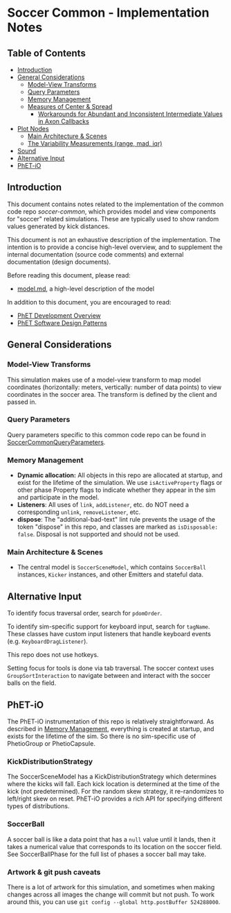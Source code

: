 # Soccer Common - Implementation Notes

## Table of Contents

- [Introduction](#introduction)
- [General Considerations](#general-considerations)
  - [Model-View Transforms](#model-view-transforms)
  - [Query Parameters](#query-parameters)
  - [Memory Management](#memory-management)
  - [Measures of Center & Spread](#measures-of-center--spread)
    - [Workarounds for Abundant and Inconsistent Intermediate Values in Axon Callbacks](#workarounds-for-abundant-and-inconsistent-intermediate-values-in-axon-callbacks)
- [Plot Nodes](#plot-nodes)
  - [Main Architecture & Scenes](#main-architecture--scenes)
  - [The Variability Measurements (range, mad, iqr)](#the-variability-measurements-range-mad-iqr)
- [Sound](#sound)
- [Alternative Input](#alternative-input)
- [PhET-iO](#phet-io)

## Introduction

This document contains notes related to the implementation of the common code repo _soccer-common_, which provides model
and view components for "soccer" related simulations. These are typically used to show random values generated by kick
distances.

This document is not an exhaustive description of the implementation. The intention is to provide a concise high-level
overview, and to supplement the internal documentation (source code comments) and external documentation (design
documents).

Before reading this document, please read:

- [model.md](./model.md), a high-level description of the model

In addition to this document, you are encouraged to read:

- [PhET Development Overview](https://github.com/phetsims/phet-info/blob/main/doc/phet-development-overview.md)
- [PhET Software Design Patterns](https://github.com/phetsims/phet-info/blob/main/doc/phet-software-design-patterns.md)

## General Considerations

### Model-View Transforms

This simulation makes use of a model-view transform to map model coordinates (horizontally: meters, vertically: number
of data points) to view coordinates in the soccer area. The transform is defined by the client and passed in.

### Query Parameters

Query parameters specific to this common code repo can be found
in [SoccerCommonQueryParameters](https://github.com/phetsims/soccer-common/blob/main/js/SoccerCommonQueryParameters.ts).

### Memory Management

- **Dynamic allocation:** All objects in this repo are allocated at startup, and exist for the lifetime of the
  simulation. We use `isActiveProperty` flags or other phase Property flags to indicate whether they appear in the sim
  and participate in the model.
- **Listeners**: All uses of `link`, `addListener`, etc. do NOT need a corresponding `unlink`, `removeListener`, etc.
- **dispose**: The "additional-bad-text" lint rule prevents the usage of the token "dispose" in this repo, and classes
  are marked as `isDisposable: false`. Disposal is not supported and should not be used.

### Main Architecture & Scenes

- The central model is `SoccerSceneModel`, which contains `SoccerBall` instances, `Kicker` instances, and other Emitters
  and stateful data.

## Alternative Input

To identify focus traversal order, search for `pdomOrder`.

To identify sim-specific support for keyboard input, search for `tagName`. These classes have custom input listeners
that handle keyboard events (e.g. `KeyboardDragListener`).

This repo does not use hotkeys.

Setting focus for tools is done via tab traversal. The soccer context uses `GroupSortInteraction` to navigate between and interact with the soccer balls on the field.

## PhET-iO

The PhET-iO instrumentation of this repo is relatively straightforward. As described
in [Memory Management](#memory-management), everything is created at startup, and exists for the lifetime of the sim. So
there is no sim-specific use of PhetioGroup or PhetioCapsule.

### KickDistributionStrategy

The SoccerSceneModel has a KickDistributionStrategy which determines where the kicks will fall. Each kick location is
determined at the time of the kick (not predetermined). For the random skew strategy, it re-randomizes to left/right
skew on reset. PhET-iO provides a rich API for specifying different types of distributions.

### SoccerBall

A soccer ball is like a data point that has a `null` value until it lands, then it takes a numerical value that
corresponds to its location on the soccer field. See SoccerBallPhase for the full list of phases a soccer ball may take.

### Artwork & git push caveats

There is a lot of artwork for this simulation, and sometimes when making changes across all images the change will
commit but not push. To work around this, you can use `git config --global http.postBuffer 524288000`.
